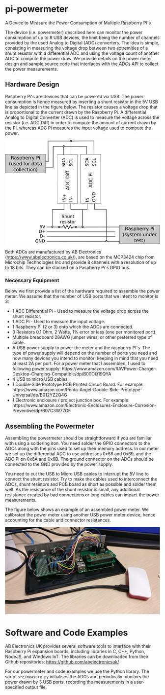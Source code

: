 # pi-powermeter
A Device to Measure the Power Consumption of Multiple Raspberry PI's

The device (i.e. powermeter) described here can monitor the power 
consumption of up to 8 USB devices, the limit being the number of channels 
provided by the used Analog to Digital (ADC) converters. The idea is simple, 
consisting in measuring the voltage drop between two extremities of a shunt 
resistor with a differential ADC and using the voltage count of another ADC
to compute the power draw. We provide details on the power meter design and 
sample source code that interfaces with the ADCs API to collect the power 
measurements. 

## Hardware Design

Raspberry Pi's are devices that can be powered via USB. The power consumption 
is hence measured by inserting a shunt resistor in the 5V USB line
as depicted in the figure below. The resistor causes a voltage drop that 
is proportional to the current drawn by the Raspberry Pi. A differential 
Analog to Digital Converter (ADC) is used to measure the voltage across the 
resistor (i.e. ADC Diff) in order to compute the amount of current drawn 
by the Pi, whereas ADC Pi measures the input voltage used to compute the power. 

![Interconnection of differential and PI ADCs](doc/meter_scheme.png)


Both ADCs are manufactured by AB Electronics (https://www.abelectronics.co.uk/), 
are based on the MCP3424 chip from Microchip Technologies Inc and 
provide 8 channels with a resolution of up to 18 bits. 
They can be stacked on a Paspberry Pi's GPIO bus.

### Necessary Equipment

Below we first provide a list of the hardware required to assemble 
the power meter. We assume that the number of USB ports that we 
intent to monitor is 3:

<ul>
 <li> 1 ADC Differential Pi - Used to measure the voltage 
 drop across the shunt resistor.
 <li> 1 ADC Pi - Used to measure the input voltage.
 <li> 1 Raspberry PI (2 or 3) onto which the ADCs are connected.
 <li> 3 Resistors 0.1 Ohm, 2 Watts, 1% error or less (one per monitored port).
 <li> Multiple breadboard 28AWG jumper wires, or other preferred type of cable.
 <li> A USB power supply to power the meter and the raspberry PI's. The type 
 of power supply will depend on the number of ports you need and how many 
 devices you intend to monitor; keeping in mind that you need at least 2A per port.
 For a power meter that I assembled, I used to following power supply: 
 https://www.amazon.com/RAVPower-Charger-Desktop-Charging-Compatible/dp/B00OQ19QYA
 <li> 4 USB to micro USB cables.
 <li> 1 Double-Side Prototype PCB Printed Circuit Board. For example: 
 https://www.amazon.com/Penta-Angel-Double-Side-Prototype-Universal/dp/B012YZ2Q4G
 <li> 1 Electronic enclosure / project junction box. For example: 
 https://www.amazon.com/Electronic-Enclosures-Enclosure-Corrosion-Preventive/dp/B07C3W77GF
</ul>

## Assembling the Powermeter

Assembling the powermeter should be straightforward if you are familiar with 
using a soldering iron. You need solder the GPIO connectors to the ADCs along
with the pins used to set up their memory address. In our meter we set up the 
differential ADC to use addresses 0x68 and 0x69, and the ADC Pi on 0x6A and 0x6B.
The ground connector on the ADCs should be connected to the GND provided by
the power supply.

You need to cut the USB to Micro USB cables to interrupt the 5V line to connect
the shunt resistor. Try to make the cables used to interconnect the ADCs, 
shunt resistors and PCB board as short as possible and solder them well. 
As the resistance of the shunt resistor is small, any additional resistance 
created by bad connections or long cables can impact the power measurements.

The figure below shows an example of an assembled power meter. We calibrated 
the power meter using another USB power meter device, hence accounting for the
cable and connector resistances.

![Example of an assembled power meter](doc/powermeter.jpg)

# Software and Code Examples

AB Electronics UK provides several software tools to interface with their 
Raspberry Pi expansion boards, including libraries in C, C++, Python, NodeJS, 
and Windows IoT. The libraries can be downloaded from their Github
repositories: https://github.com/abelectronicsuk/

For our powermeter and code examples we use the Python library. The script 
<code>src/measure.py</code> initialises the ADCs and periodically monitors the
power drawn by 3 USB ports, recording the measurements in a user-specified
output file.
